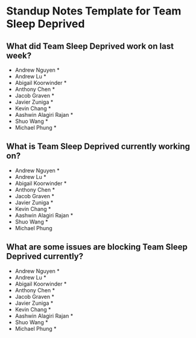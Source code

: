 # Standup Notes Template for Team Sleep Deprived
## What did Team Sleep Deprived work on last week?
  * Andrew Nguyen
    * 
  * Andrew Lu
    * 
  * Abigail Koorwinder
    * 
  * Anthony Chen
    * 
  * Jacob Graven
    * 
  * Javier Zuniga
    * 
  * Kevin Chang
    * 
  * Aashwin Alagiri Rajan
    * 
  * Shuo Wang
    * 
  * Michael Phung
    * 
## What is Team Sleep Deprived currently working on?
  * Andrew Nguyen
    * 
  * Andrew Lu
    * 
  * Abigail Koorwinder
    * 
  * Anthony Chen
    * 
  * Jacob Graven
    * 
  * Javier Zuniga
    * 
  * Kevin Chang
    * 
  * Aashwin Alagiri Rajan
    * 
  * Shuo Wang
    * 
  * Michael Phung

## What are some issues are blocking Team Sleep Deprived currently?
  * Andrew Nguyen
    * 
  * Andrew Lu
    * 
  * Abigail Koorwinder
    * 
  * Anthony Chen
    * 
  * Jacob Graven
    * 
  * Javier Zuniga
    * 
  * Kevin Chang
    * 
  * Aashwin Alagiri Rajan
    * 
  * Shuo Wang
    * 
  * Michael Phung
    * 